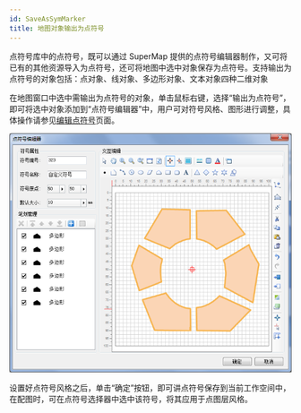```yaml
---
id: SaveAsSymMarker
title: 地图对象输出为点符号
---
```

点符号库中的点符号，既可以通过 SuperMap
提供的点符号编辑器制作，又可将已有的其他资源导入为点符号，还可将地图中选中对象保存为点符号。支持输出为点符号的对象包括：点对象、线对象、多边形对象、文本对象四种二维对象

在地图窗口中选中需输出为点符号的对象，单击鼠标右键，选择“输出为点符号”，即可将选中对象添加到“点符号编辑器”中，用户可对符号风格、图形进行调整，具体操作请参见[编辑点符号](SymMarkerManager8.html)页面。

![](img/SaveAsSymMarker.png)  
  
  
设置好点符号风格之后，单击“确定”按钮，即可讲点符号保存到当前工作空间中，在配图时，可在点符号选择器中选中该符号，将其应用于点图层风格。
